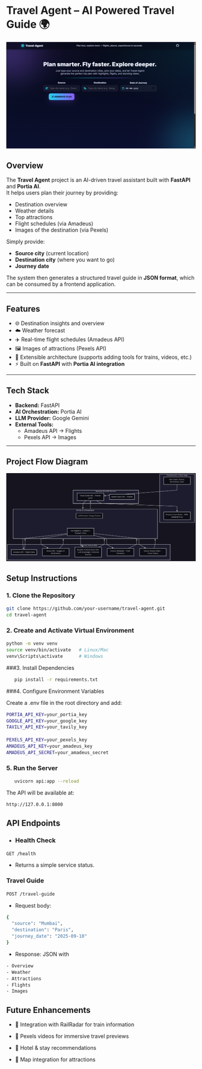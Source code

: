 # Travel Agent – AI Powered Travel Guide 🌍

![img_1.png](img_1.png)

## Overview

The **Travel Agent** project is an AI-driven travel assistant built with **FastAPI** and **Portia AI**.  
It helps users plan their journey by providing:

- Destination overview
- Weather details
- Top attractions
- Flight schedules (via Amadeus)
- Images of the destination (via Pexels)

Simply provide:
- **Source city** (current location)
- **Destination city** (where you want to go)
- **Journey date**

The system then generates a structured travel guide in **JSON format**, which can be consumed by a frontend application.

---

## Features

- 🌐 Destination insights and overview
- ☁️ Weather forecast
- ✈️ Real-time flight schedules (Amadeus API)
- 🖼️ Images of attractions (Pexels API)
- 🔗 Extensible architecture (supports adding tools for trains, videos, etc.)
- ⚡ Built on **FastAPI** with **Portia AI integration**

---

## Tech Stack

- **Backend:** FastAPI
- **AI Orchestration:** Portia AI
- **LLM Provider:** Google Gemini
- **External Tools:**
    - Amadeus API → Flights
    - Pexels API → Images


---

## Project Flow Diagram

![img.png](img.png)


## Setup Instructions

### 1. Clone the Repository
```bash
git clone https://github.com/your-username/travel-agent.git
cd travel-agent
```

### 2. Create and Activate Virtual Environment
```bash
python -m venv venv
source venv/bin/activate   # Linux/Mac
venv\Scripts\activate      # Windows
```
###3. Install Dependencies
```bash
   pip install -r requirements.txt
```

###4. Configure Environment Variables

Create a .env file in the root directory and add:

```bash
PORTIA_API_KEY=your_portia_key
GOOGLE_API_KEY=your_google_key
TAVILY_API_KEY=your_tavily_key

PEXELS_API_KEY=your_pexels_key
AMADEUS_API_KEY=your_amadeus_key
AMADEUS_API_SECRET=your_amadeus_secret
```

### 5. Run the Server
```bash
   uvicorn api:app --reload
```

The API will be available at:
```bash
http://127.0.0.1:8000
```
## API Endpoints

 - ### Health Check
```bash
GET /health
```
- Returns a simple service status.

### Travel Guide
```bash
POST /travel-guide
```

- Request body:
```bash
{
  "source": "Mumbai",
  "destination": "Paris",
  "journey_date": "2025-09-10"
}

```
- Response: JSON with
```bash
- Overview
- Weather
- Attractions
- Flights
- Images
```

## Future Enhancements
- 🚆 Integration with RailRadar for train information

- 🎥 Pexels videos for immersive travel previews

- 🏨 Hotel & stay recommendations

- 📍 Map integration for attractions